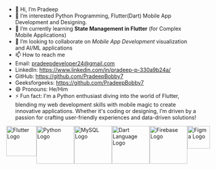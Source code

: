 - 👋 Hi, I’m Pradeep
- 👀 I’m interested Python Programming, Flutter(Dart) Mobile App Development and Designing.
- 🌱 I’m currently learning **State Management in Flutter** (for Complex Mobile Applications)
- 💞 I’m looking to collaborate on *Mobile App Development* visualization and AI/ML applications
- 📫 How to reach me
- Email: pradeepdeveloper24@gmail.com
- LinkedIn: https://www.linkedin.com/in/pradeep-p-330a9b24a/
- GitHub: https://github.com/PradeepBobby7
- Geeksforgeeks: https://github.com/PradeepBobby7
- 😄 Pronouns: He/Him
- ⚡ Fun fact: I'm a Python enthusiast diving into the world of Flutter, blending my web development skills with mobile magic to create innovative applications. Whether it's coding or designing, I’m driven by a passion for crafting user-friendly experiences and data-driven solutions!


<div style="display: flex; justify-content: space-between;">
  <img src="https://creazilla-store.fra1.digitaloceanspaces.com/icons/3253780/flutter-icon-md.png" alt="Flutter Logo" width="80">
  <img src="https://www.pngmart.com/files/23/Python-Logo-PNG-Photos.png" alt="Python Logo" width="100">
  <img src="https://www.pngplay.com/wp-content/uploads/7/Mysql-Logo-PNG-Free-File-Download.png" alt="MySQL Logo" width="100">
  <img src="https://uxwing.com/wp-content/themes/uxwing/download/brands-and-social-media/dart-programming-language-icon.png" alt="Dart Language Logo" width="100">
  <img src="https://firebase.google.com/downloads/brand-guidelines/PNG/logo-logomark.png" alt="Firebase Logo" width="100">
  <img src="https://brandslogos.com/wp-content/uploads/images/large/figma-logo.png" alt="Figma Logo" width="60">
</div>
<div style="display: flex; justify-content: space-between;">
</div>
